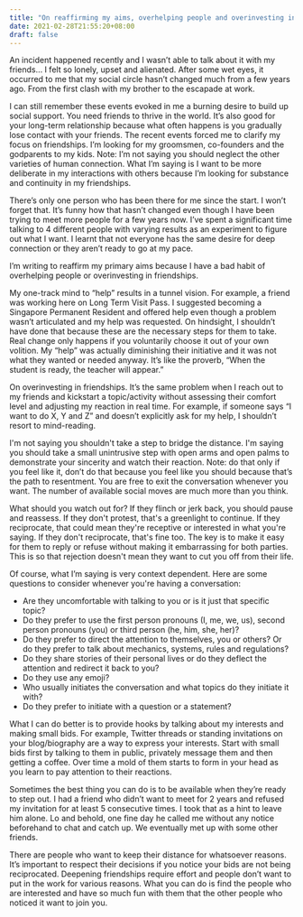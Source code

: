 ```yaml
---
title: "On reaffirming my aims, overhelping people and overinvesting in friendships"
date: 2021-02-28T21:55:20+08:00
draft: false
---
```

An incident happened recently and I wasn’t able to talk about it with my friends… I felt so lonely, upset and alienated. After some wet eyes, it occurred to me that my social circle hasn’t changed much from a few years ago. From the first clash with my brother to the escapade at work.

I can still remember these events evoked in me a burning desire to build up social support. You need friends to thrive in the world. It’s also good for your long-term relationship because what often happens is you gradually lose contact with your friends. The recent events forced me to clarify my focus on friendships. I’m looking for my groomsmen, co-founders and the godparents to my kids. Note: I’m not saying you should neglect the other varieties of human connection. What I’m saying is I want to be more deliberate in my interactions with others because I’m looking for substance and continuity in my friendships.

There’s only one person who has been there for me since the start. I won’t forget that. It’s funny how that hasn’t changed even though I have been trying to meet more people for a few years now. I’ve spent a significant time talking to 4 different people with varying results as an experiment to figure out what I want. I learnt that not everyone has the same desire for deep connection or they aren’t ready to go at my pace.

I’m writing to reaffirm my primary aims because I have a bad habit of overhelping people or overinvesting in friendships.

My one-track mind to “help” results in a tunnel vision. For example, a friend was working here on Long Term Visit Pass. I suggested becoming a Singapore Permanent Resident and offered help even though a problem wasn’t articulated and my help was requested. On hindsight, I shouldn’t have done that because these are the necessary steps for them to take. Real change only happens if you voluntarily choose it out of your own volition. My “help” was actually diminishing their initiative and it was not what they wanted or needed anyway. It’s like the proverb, “When the student is ready, the teacher will appear.”

On overinvesting in friendships. It’s the same problem when I reach out to my friends and kickstart a topic/activity without assessing their comfort level and adjusting my reaction in real time. For example, if someone says “I want to do X, Y and Z” and doesn’t explicitly ask for my help, I shouldn’t resort to mind-reading. 

I'm not saying you shouldn't take a step to bridge the distance. I'm saying you should take a small unintrusive step with open arms and open palms to demonstrate your sincerity and watch their reaction. Note: do that only if you feel like it, don’t do that because you feel like you should because that’s the path to resentment. You are free to exit the conversation whenever you want. The number of available social moves are much more than you think.

What should you watch out for? If they flinch or jerk back, you should pause and reassess. If they don't protest, that's a greenlight to continue. If they reciprocate, that could mean they're receptive or interested in what you're saying. If they don't reciprocate, that's fine too. The key is to make it easy for them to reply or refuse without making it embarrassing for both parties. This is so that rejection doesn't mean they want to cut you off from their life.

Of course, what I’m saying is very context dependent. Here are some questions to consider whenever you're having a conversation: 

- Are they uncomfortable with talking to you or is it just that specific topic? 
- Do they prefer to use the first person pronouns (I, me, we, us), second person pronouns (you) or third person (he, him, she, her)? 
- Do they prefer to direct the attention to themselves, you or others? Or do they prefer to talk about mechanics, systems, rules and regulations? 
- Do they share stories of their personal lives or do they deflect the attention and redirect it back to you? 
- Do they use any emoji? 
- Who usually initiates the conversation and what topics do they initiate it with? 
- Do they prefer to initiate with a question or a statement?

What I can do better is to provide hooks by talking about my interests and making small bids. For example, Twitter threads or standing invitations on your blog/biography are a way to express your interests. Start with small bids first by talking to them in public, privately message them and then getting a coffee. Over time a mold of them starts to form in your head as you learn to pay attention to their reactions.

Sometimes the best thing you can do is to be available when they’re ready to step out. I had a friend who didn’t want to meet for 2 years and refused my invitation for at least 5 consecutive times. I took that as a hint to leave him alone. Lo and behold, one fine day he called me without any notice beforehand to chat and catch up. We eventually met up with some other friends.

There are people who want to keep their distance for whatsoever reasons. It’s important to respect their decisions if you notice your bids are not being reciprocated. Deepening friendships require effort and people don’t want to put in the work for various reasons. What you can do is find the people who are interested and have so much fun with them that the other people who noticed it want to join you.
